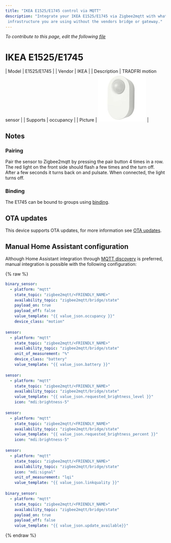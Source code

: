 ```yaml
---
title: "IKEA E1525/E1745 control via MQTT"
description: "Integrate your IKEA E1525/E1745 via Zigbee2mqtt with whatever smart home
 infrastructure you are using without the vendors bridge or gateway."
---
```


*To contribute to this page, edit the following
[file](https://github.com/Koenkk/zigbee2mqtt.io/blob/master/docs/devices/E1525_E1745.md)*

# IKEA E1525/E1745

| Model | E1525/E1745  |
| Vendor  | IKEA  |
| Description | TRADFRI motion sensor |
| Supports | occupancy |
| Picture | ![IKEA E1525/E1745](../images/devices/E1525-E1745.jpg) |

## Notes


### Pairing
Pair the sensor to Zigbee2mqtt by pressing the pair button 4 times in a row.
The red light on the front side should flash a few times and the turn off.
After a few seconds it turns back on and pulsate. When connected, the light turns off.

### Binding
The E1745 can be bound to groups using [binding](../information/binding).


## OTA updates
This device supports OTA updates, for more information see [OTA updates](../information/ota_updates.md).

## Manual Home Assistant configuration
Although Home Assistant integration through [MQTT discovery](../integration/home_assistant) is preferred,
manual integration is possible with the following configuration:


{% raw %}
```yaml
binary_sensor:
  - platform: "mqtt"
    state_topic: "zigbee2mqtt/<FRIENDLY_NAME>"
    availability_topic: "zigbee2mqtt/bridge/state"
    payload_on: true
    payload_off: false
    value_template: "{{ value_json.occupancy }}"
    device_class: "motion"

sensor:
  - platform: "mqtt"
    state_topic: "zigbee2mqtt/<FRIENDLY_NAME>"
    availability_topic: "zigbee2mqtt/bridge/state"
    unit_of_measurement: "%"
    device_class: "battery"
    value_template: "{{ value_json.battery }}"

sensor:
  - platform: "mqtt"
    state_topic: "zigbee2mqtt/<FRIENDLY_NAME>"
    availability_topic: "zigbee2mqtt/bridge/state"
    value_template: "{{ value_json.requested_brightness_level }}"
    icon: "mdi:brightness-5"

sensor:
  - platform: "mqtt"
    state_topic: "zigbee2mqtt/<FRIENDLY_NAME>"
    availability_topic: "zigbee2mqtt/bridge/state"
    value_template: "{{ value_json.requested_brightness_percent }}"
    icon: "mdi:brightness-5"

sensor:
  - platform: "mqtt"
    state_topic: "zigbee2mqtt/<FRIENDLY_NAME>"
    availability_topic: "zigbee2mqtt/bridge/state"
    icon: "mdi:signal"
    unit_of_measurement: "lqi"
    value_template: "{{ value_json.linkquality }}"

binary_sensor:
  - platform: "mqtt"
    state_topic: "zigbee2mqtt/<FRIENDLY_NAME>"
    availability_topic: "zigbee2mqtt/bridge/state"
    payload_on: true
    payload_off: false
    value_template: "{{ value_json.update_available}}"
```
{% endraw %}


